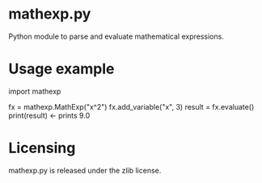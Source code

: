 # mathexp.py

Python module to parse and evaluate mathematical expressions.

# Usage example

import mathexp

fx = mathexp.MathExp("x^2")
fx.add_variable("x", 3)
result = fx.evaluate()
print(result) <- prints 9.0

# Licensing

mathexp.py is released under the zlib license.
